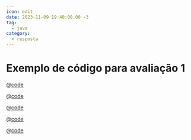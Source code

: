 ```yaml
---
icon: edit
date: 2023-11-09 19:40:00.00 -3
tag:
  - java
category:
  - resposta
---
```


# Exemplo de código para avaliação 1


@[code](../code/sistemaos/Main.java)

@[code](../code/sistemaos/OrdemServico.java)

@[code](../code/sistemaos/Equipamento.java)

@[code](../code/sistemaos/Cliente.java)

@[code](../code/sistemaos/TecnicoSuporte.java)


